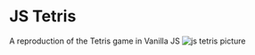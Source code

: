 # JS Tetris

A reproduction of the Tetris game in Vanilla JS
![js tetris picture](https://i.imgur.com/IGpqNcG.png)
